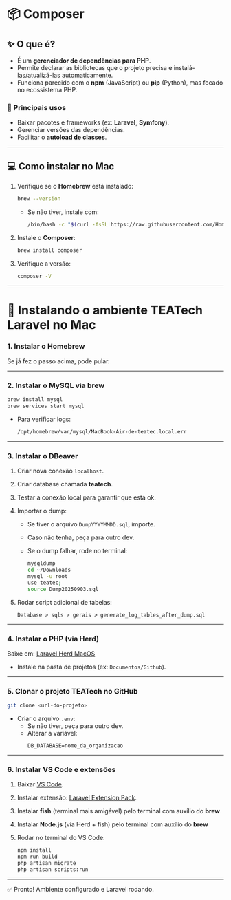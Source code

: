 # 📦 Composer

## ✨ O que é?

- É um **gerenciador de dependências para PHP**.
- Permite declarar as bibliotecas que o projeto precisa e instalá-las/atualizá-las automaticamente.
- Funciona parecido com o **npm** (JavaScript) ou **pip** (Python), mas focado no ecossistema PHP.

### 🔧 Principais usos
- Baixar pacotes e frameworks (ex: **Laravel**, **Symfony**).
- Gerenciar versões das dependências.
- Facilitar o **autoload de classes**.

---

## 💻 Como instalar no Mac

1. Verifique se o **Homebrew** está instalado:

   ```bash
   brew --version
   ```

   - Se não tiver, instale com:
     ```bash
     /bin/bash -c "$(curl -fsSL https://raw.githubusercontent.com/Homebrew/install/HEAD/install.sh)"
     ```

2. Instale o **Composer**:
   ```bash
   brew install composer
   ```

3. Verifique a versão:
   ```bash
   composer -V
   ```

---

# 🚀 Instalando o ambiente TEATech Laravel no Mac

### 1. Instalar o Homebrew
Se já fez o passo acima, pode pular.

---

### 2. Instalar o MySQL via brew
```bash
brew install mysql
brew services start mysql
```

- Para verificar logs:
  ```bash
  /opt/homebrew/var/mysql/MacBook-Air-de-teatec.local.err
  ```

---

### 3. Instalar o **DBeaver**

1. Criar nova conexão `localhost`.
2. Criar database chamada **teatech**.
3. Testar a conexão local para garantir que está ok.
4. Importar o dump:
   - Se tiver o arquivo `DumpYYYYMMDD.sql`, importe.
   - Caso não tenha, peça para outro dev.
   - Se o dump falhar, rode no terminal:

     ```bash
     mysqldump
     cd ~/Downloads
     mysql -u root
     use teatec;
     source Dump20250903.sql
     ```

5. Rodar script adicional de tabelas:
   ```
   Database > sqls > gerais > generate_log_tables_after_dump.sql
   ```

---

### 4. Instalar o PHP (via Herd)
Baixe em: [Laravel Herd MacOS](https://herd.laravel.com/download/latest/macos)  

- Instale na pasta de projetos (ex: `Documentos/Github`).

---

### 5. Clonar o projeto TEATech no GitHub

```bash
git clone <url-do-projeto>
```

- Criar o arquivo `.env`:
  - Se não tiver, peça para outro dev.
  - Alterar a variável:
    ```
    DB_DATABASE=nome_da_organizacao
    ```

---

### 6. Instalar VS Code e extensões

1. Baixar [VS Code](https://code.visualstudio.com/).
2. Instalar extensão: [Laravel Extension Pack](https://marketplace.visualstudio.com/items?itemName=onecentlin.laravel-extension-pack).
3. Instalar **fish** (terminal mais amigável) pelo terminal com auxílio do **brew**
4. Instalar **Node.js** (via Herd + fish) pelo terminal com auxílio do **brew**
5. Rodar no terminal do VS Code:

   ```bash
   npm install
   npm run build
   php artisan migrate
   php artisan scripts:run
   ```

---

✅ Pronto! Ambiente configurado e Laravel rodando.
